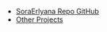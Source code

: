 * [SoraErlyana Repo GitHub](https://github.com/gensart-x/sora-erlyana)
* [Other Projects](https://gensart.my.id)